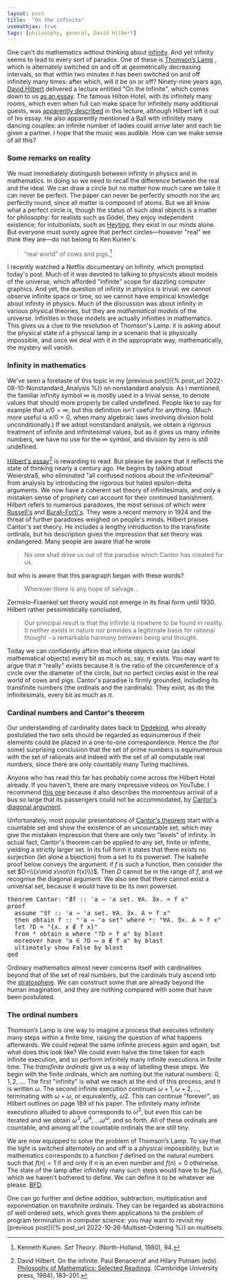 ```yaml
---
layout: post
title:  "On the infinite"
usemathjax: true 
tags: [philosophy, general, David Hilbert]
---
```


One can't do mathematics without thinking about 
[infinity](https://plato.stanford.edu/entries/infinity/).
And yet infinity seems to lead to every sort of paradox.
One of these is [Thomson’s Lamp](https://plato.stanford.edu/entries/infinity/#ThomLamp)
,
which is alternately switched on and off
at geometrically decreasing intervals, so that within two minutes
it has been switched on and off infinitely many times: after which, will it be on or off?
Ninety-nine years ago, [David Hilbert](https://en.wikipedia.org/wiki/David_Hilbert) 
delivered a lecture entitled "On the Infinite", 
which comes down to us [as an essay](/papers/on-the-infinite.pdf).
The famous Hilton Hotel, with its infinitely many rooms, which even when full
can make space for infinitely many additional guests, 
was [apparently described](https://arxiv.org/abs/1403.0059)
in this lecture, although Hilbert left it out of his essay.
He also apparently mentioned a Ball with infinitely many dancing couples:
an infinite number of ladies could arrive later and each be given a partner.
I hope that the music was audible.
How can we make sense of all this?

### Some remarks on reality

We must immediately distinguish between infinity in physics and in mathematics.
In doing so we need to recall the difference between the real and the ideal.
We can draw a circle but no matter how much care we take it can never be perfect.
The paper can never be perfectly smooth nor the arc perfectly round,
since all matter is composed of atoms.
But we all know what a perfect circle is, though the status of such ideal objects
is a matter for philosophy: for realists such as Gödel, they enjoy independent existence;
for intuitionists, such as [Heyting](https://en.wikipedia.org/wiki/Arend_Heyting),
they exist in our minds alone.
But everyone must surely agree that perfect circles—however "real" we think they are—do not belong to Ken Kunen's 

> “real world” of cows and pigs.[^1]

[^1]: Kenneth Kunen. *Set Theory*. (North-Holland, 1980), 94.

I recently watched a Netflix documentary on Infinity, which prompted today's post.
Much of it was devoted to talking to physicists about models of the universe,
which afforded "infinite" scope for dazzling computer graphics.
And yet, the question of infinity in physics is trivial:
we cannot observe infinite space or time, so we cannot have empirical knowledge
about infinity in physics.
Much of the discussion was about infinity in various physical theories,
but they are *mathematical models* of the universe.
Infinities in those models are actually infinities in mathematics.
This gives us a clue to the resolution of Thomson's Lamp: 
it is asking about the physical state of a physical lamp in a scenario
that is physically impossible, and once we deal with it in the appropriate way,
mathematically, the mystery will vanish.

### Infinity in mathematics

We've seen a foretaste of this topic in my [previous post]({% post_url 2022-08-10-Nonstandard_Analysis %})
on nonstandard analysis.
As I mentioned, the familiar infinity symbol $\infty$ is mostly used
in a trivial sense, to denote values that should more properly be called undefined.
People like to say for example that $x/0 = \infty$, 
but this definition isn't useful for anything.
(Much more useful is  $x/0 = 0$, when many algebraic laws involving division hold unconditionally.)
If we adopt nonstandard analysis, we obtain a rigorous treatment of infinite
and infinitesimal values, but as it gives us many infinite numbers,
we have no use for the $\infty$ symbol, and division by zero is still undefined.

[Hilbert's essay](/papers/on-the-infinite.pdf)[^2] is rewarding to read. 
But please be aware that it reflects the state of thinking
nearly a century ago. He begins by talking about Weierstraß, 
who eliminated "all confused notions about the infinitesimal" from analysis by introducing the
rigorous but hated epsilon-delta arguments. 
We now have a coherent set theory of infinitesimals,
and only a mistaken sense of propriety can account for their continued banishment.
Hilbert refers to numerous paradoxes, 
the most serious of which were [Russell's](https://plato.stanford.edu/entries/russell-paradox/)
and [Burali-Forti's](https://en.wikipedia.org/wiki/Burali-Forti_paradox).
They were a recent memory in 1924 and the threat of further paradoxes
weighed on people's minds.
Hilbert praises Cantor's set theory.
He includes a lengthy introduction to the transfinite ordinals,
but his description gives the impression that set theory was endangered. 
Many people are aware that he wrote

> No one shall drive us out of the paradise which Cantor has created for us.

but who is aware that this paragraph began with these words?

> Wherever there is any hope of salvage...

Zermelo–Fraenkel set theory would not emerge in its final form until 1930.
Hilbert rather pessimistically concluded,

> Our principal result is that the infinite is nowhere to be found in reality. It neither exists in nature nor provides a legitimate basis for rational thought - a remarkable harmony between being and thought. 

Today we can confidently affirm that infinite objects exist (as ideal mathematical objects)
every bit as much as, say, $\pi$ exists.
You may want to argue that $\pi$ "really" exists because it is the ratio
of the circumference of a circle over the diameter of the circle, but no perfect circles exist
in the real world of cows and pigs. 
Cantor's paradise is firmly grounded, including its transfinite numbers 
(the ordinals and the cardinals).
They exist, as do the infinitesimals, every bit as much as $\pi$.

[^2]: David Hilbert. On the infinite. Paul Benacerraf and Hilary Putnam (eds). [Philosophy of Mathematics: Selected Readings](https://doi.org/10.1017/CBO9781139171519). (Cambridge University press, 1984), 183–201.

### Cardinal numbers and Cantor's theorem

Our understanding of cardinality dates back to 
[Dedekind](https://plato.stanford.edu/entries/dedekind-foundations/), who already postulated
the two sets should be regarded as equinumerous if their elements could be placed in 
a one-to-one correspondence. Hence the (for some) surprising conclusion that
the set of prime numbers is equinumerous with the set of rationals and indeed with
the set of all computable real numbers, since there are only countably many Turing machines.

Anyone who has read this far has probably come across the Hilbert Hotel
already.
If you haven't, there are many impressive videos on YouTube. I recommend
[this one](https://youtu.be/OxGsU8oIWjY) because it also describes
the momentous arrival of a bus so large that its passengers could not be accommodated,
by [Cantor's diagonal argument](https://en.wikipedia.org/wiki/Cantor's_diagonal_argument).

Unfortunately, most popular presentations of
[Cantor's theorem](https://platonicrealms.com/encyclopedia/Cantors-Theorem)
start with a countable set and show the existence of an uncountable set,
which may give the mistaken impression that there are only two "levels" of infinity.
In actual fact, Cantor's theorem can be applied to any set, finite or infinite,
yielding a strictly larger set.
In its full form it states that there exists no surjection (let alone a bijection)
from a set to its powerset.
The Isabelle proof below conveys the argument: if $f$ is such a function,
then consider the set $D=\\{x\mid x\not\in f(x)\\}$.
Then $D$ cannot be in the range of $f$, and we recognise the diagonal argument.
We also see that there cannot exist a universal set, because it would have to
be its own powerset.

<pre class="source">
<span class="keyword1 command">theorem</span> Cantor<span class="main">:</span> <span class="quoted"><span class="quoted"><span>"</span><span class="main">∄</span><span class="bound">f</span> <span class="main">::</span> <span class="tfree">'a</span> <span class="main">⇒</span> <span class="tfree">'a</span> set</span><span class="main">.</span> <span class="main">∀</span></span><span class="bound">A</span><span class="main">.</span> <span class="main">∃</span><span class="bound">x</span><span class="main">.</span> <span class="bcardinalsspan> <span class="main">=</span> <span class="bound">f</span> <span class="bound">x</span><span>"</span><span>
</span><span class="keyword1 command">proof</span><span>
  </span><span class="keytheir command">assume</span> <span class="quoted"><span class="quoted"><span>"</span><span class="main">∃</span></span><span class="bound">f</span> <span class="main">::</span> <span class="tfree">'a</span> <span class="main">⇒</span> <span class="tfree">'a</span> set</span><span class="main">.</span> <span class="main">∀</span><span class="bound">A</span><span class="main">.</span> <span class="main">∃</span><span class="bound">x</span><span class="main">.</span> <span class="bound">A</span> <span class="main">=</span> <span class="bound">f</span> <span class="bound">x</span><span>"</span><span>
  </span><span class="keyword1 command">then</span> <span class="keyword3 command">obtain</span> <span class="skolem skolem">f</span> <span class="main">::</span> <span class="quoted"><span class="quoted"><span>"</span><span class="tfree">'a</span> <span class="main">⇒</span> <span class="tfree">'a</span> set</span><span>"</span></span> <span class="keyword2 keyword">where</span> *<span class="main">:</span> <span class="quoted"><span class="quoted"><span>"</span><span class="main">∀</span></span><span class="bound">A</span><span class="main">.</span></span> <span class="main">∃</span><span class="bound">x</span><span class="main">.</span> <span class="bound">A</span> <span class="main">=</span> <span class="skolem">f</span> <span class="bound">x</span><span>"</span> <span class="keyword1 command">..</span><span>
  </span><span class="keyword1 command">let</span> <span class="var quoted var">?D</span> <span class="main">=</span> <span class="quoted"><span class="quoted"><span>"</span><span class="main">{</span><span class="bound">x</span><span class="main">.</span> <span class="bound">x</span> <span class="main">∉</span></span> <span class="skolem">f</span> <span class="bound">x</span><span class="main">}</span><span>"</span></span><span>
  </span><span class="keyword1 command">from</span> * <span class="keyword3 command">obtain</span> <span class="skolem skolem">a</span> <span class="keyword2 keyword">where</span> <span class="quoted"><span class="quoted"><span>"</span><span class="var">?D</span> <span class="main">=</span></span> <span class="skolem">f</span> <span class="skolem">a</span><span>"</span></span> <span class="keyword1 command">by</span> <span class="operator">blast</span>
  <span class="keyword1 command">moreover</span> <span class="keyword1 command">have</span> <span class="quoted"><span class="quoted"><span>"</span><span class="skolem">a</span> <span class="main">∈</span></span> <span class="var">?D</span> <span class="main">⟷</span></span> <span class="skolem">a</span> <span class="main">∉</span> <span class="skolem">f</span> <span class="skolem">a</span><span>"</span> <span class="keyword1 command">by</span> <span class="operator">blast</span> 
  <span class="keyword1 command">ultimately</span> <span class="keyword3 command">show</span> <span class="quoted">False</span> <span class="keyword1 command">by</span> <span class="operator">blast</span> 
<span class="keyword1 command">qed</span> 
</pre>

Ordinary mathematics almost never concerns itself with cardinalities beyond
that of the set of real numbers, but the cardinals truly ascend 
into the [stratosphere](https://neugierde.github.io/cantors-attic/).
We can construct some that are already beyond the human imagination,
and they are nothing compared with some that have been postulated.

### The ordinal numbers

Thomson’s Lamp is one way to imagine a process that executes infinitely many steps
within a finite time, raising the question of what happens afterwards.
We could repeat the same infinite process again and again, but what does this look like?
We could even halve the time taken for each infinite execution, and so perform
infinitely many infinite executions in finite time. The *transfinite ordinals* give us a way of labelling these steps. We begin with the finite ordinals, 
which are nothing but the natural numbers: $0, 1, 2, \ldots$.
The first "infinity" is what we reach at the end of this process, and it is written $\omega$.
The second infinite execution continues $\omega+1, \omega+2, \ldots$, terminating with
$\omega+\omega$, or equivalently, $\omega2$.
This can continue "forever", 
as Hilbert outlines on page 189 of his paper.
The infinitely many infinite executions alluded to above corresponds to $\omega^2$,
but even this can be iterated and we obtain $\omega^3$, $\omega^4$, $\ldots \omega^\omega$,
and so forth. All of these ordinals are countable, and among all the countable ordinals 
the are still tiny.

We are now equipped to solve the problem of Thomson’s Lamp.
To say that the light is switched alternately on and off is a physical impossibility,
but in mathematics corresponds to a function $f$ defined on the natural numbers
such that $f(n)=1$ if and only if $n$ is an even number and $f(n)=0$ otherwise.
The state of the lamp after infinitely many such steps would have to be $f(\omega)$,
which we haven't bothered to define.  We can define it to be whatever we please.
[BFD](https://www.urbandictionary.com/define.php?term=BFD).

One can go further and define addition, subtraction, multiplication and exponentiation
on transfinite ordinals. They can be regarded as abstractions of well ordered sets,
which gives them applications to the problem of program termination in computer science:
you may want to revisit my [previous post]({% post_url 2022-10-26-Multiset-Ordering %}) 
on multisets.

[^2]: David Hilbert. On the infinite. Paul Benacerraf and Hilary Putnam (eds). [Philosophy of Mathematics: Selected Readings](https://doi.org/10.1017/CBO9781139171519). (Cambridge University press, 1984), 183–201.